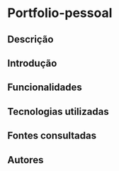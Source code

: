 # Portfolio-pessoal

## Descrição


## Introdução


## Funcionalidades


## Tecnologias utilizadas


## Fontes consultadas


## Autores
